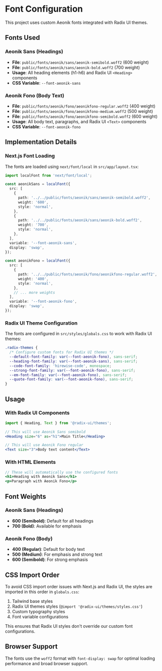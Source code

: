 # Font Configuration

This project uses custom Aeonik fonts integrated with Radix UI themes.

## Fonts Used

### Aeonik Sans (Headings)

- **File**: `public/fonts/aeonik/sans/aeonik-semibold.woff2` (600 weight)
- **File**: `public/fonts/aeonik/sans/aeonik-bold.woff2` (700 weight)
- **Usage**: All heading elements (h1-h6) and Radix UI `<Heading>` components
- **CSS Variable**: `--font-aeonik-sans`

### Aeonik Fono (Body Text)

- **File**: `public/fonts/aeonik/fono/aeonikfono-regular.woff2` (400 weight)
- **File**: `public/fonts/aeonik/fono/aeonikfono-medium.woff2` (500 weight)
- **File**: `public/fonts/aeonik/fono/aeonikfono-semibold.woff2` (600 weight)
- **Usage**: All body text, paragraphs, and Radix UI `<Text>` components
- **CSS Variable**: `--font-aeonik-fono`

## Implementation Details

### Next.js Font Loading
The fonts are loaded using `next/font/local` in `src/app/layout.tsx`:

```typescript
import localFont from 'next/font/local';

const aeonikSans = localFont({
  src: [
    {
      path: '../../public/fonts/aeonik/sans/aeonik-semibold.woff2',
      weight: '600',
      style: 'normal',
    },
    {
      path: '../../public/fonts/aeonik/sans/aeonik-bold.woff2',
      weight: '700',
      style: 'normal',
    },
  ],
  variable: '--font-aeonik-sans',
  display: 'swap',
});

const aeonikFono = localFont({
  src: [
    {
      path: '../../public/fonts/aeonik/fono/aeonikfono-regular.woff2',
      weight: '400',
      style: 'normal',
    },
    // ... more weights
  ],
  variable: '--font-aeonik-fono',
  display: 'swap',
});
```

### Radix UI Theme Configuration
The fonts are configured in `src/styles/globals.css` to work with Radix UI themes:

```css
.radix-themes {
  /* Configure custom fonts for Radix UI themes */
  --default-font-family: var(--font-aeonik-fono), sans-serif;
  --heading-font-family: var(--font-aeonik-sans), sans-serif;
  --code-font-family: 'hirewise-code', monospace;
  --strong-font-family: var(--font-aeonik-fono), sans-serif;
  --em-font-family: var(--font-aeonik-fono), sans-serif;
  --quote-font-family: var(--font-aeonik-fono), sans-serif;
}
```

## Usage

### With Radix UI Components

```jsx
import { Heading, Text } from '@radix-ui/themes';

// This will use Aeonik Sans semibold
<Heading size="6" as="h1">Main Title</Heading>

// This will use Aeonik Fono regular
<Text size="3">Body text content</Text>
```

### With HTML Elements

```jsx
// These will automatically use the configured fonts
<h1>Heading with Aeonik Sans</h1>
<p>Paragraph with Aeonik Fono</p>
```

## Font Weights

### Aeonik Sans (Headings)

- **600 (Semibold)**: Default for all headings
- **700 (Bold)**: Available for emphasis

### Aeonik Fono (Body)

- **400 (Regular)**: Default for body text
- **500 (Medium)**: For emphasis and strong text
- **600 (Semibold)**: For strong emphasis

## CSS Import Order

To avoid CSS import order issues with Next.js and Radix UI, the styles are imported in this order in `globals.css`:

1. Tailwind base styles
2. Radix UI themes styles (`@import '@radix-ui/themes/styles.css'`)
3. Custom typography styles
4. Font variable configurations

This ensures that Radix UI styles don't override our custom font configurations.

## Browser Support

The fonts use the `woff2` format with `font-display: swap` for optimal loading performance and broad browser support.

